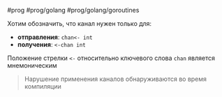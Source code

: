 #prog #prog/golang #prog/golang/goroutines

Хотим обозначить, что канал нужен только для:

- **отправления**: `chan<- int`
- **получения**: `<-chan int`

Положение стрелки `<-` относительно ключевого слова `chan` является мнемониче­ским

> Нарушение применения каналов обнаруживаются во время компиляции
